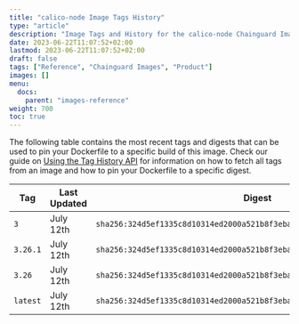 ```yaml
---
title: "calico-node Image Tags History"
type: "article"
description: "Image Tags and History for the calico-node Chainguard Image"
date: 2023-06-22T11:07:52+02:00
lastmod: 2023-06-22T11:07:52+02:00
draft: false
tags: ["Reference", "Chainguard Images", "Product"]
images: []
menu:
  docs:
    parent: "images-reference"
weight: 700
toc: true
---
```


The following table contains the most recent tags and digests that can be used to pin your Dockerfile to a specific build of this image. Check our guide on [Using the Tag History API](/chainguard/chainguard-images/using-the-tag-history-api/) for information on how to fetch all tags from an image and how to pin your Dockerfile to a specific digest.

| Tag      | Last Updated | Digest                                                                    |
|----------|--------------|---------------------------------------------------------------------------|
| `3`      | July 12th    | `sha256:324d5ef1335c8d10314ed2000a521b8f3eba9f2c133fd1f68ecc68986369a7d7` |
| `3.26.1` | July 12th    | `sha256:324d5ef1335c8d10314ed2000a521b8f3eba9f2c133fd1f68ecc68986369a7d7` |
| `3.26`   | July 12th    | `sha256:324d5ef1335c8d10314ed2000a521b8f3eba9f2c133fd1f68ecc68986369a7d7` |
| `latest` | July 12th    | `sha256:324d5ef1335c8d10314ed2000a521b8f3eba9f2c133fd1f68ecc68986369a7d7` |
